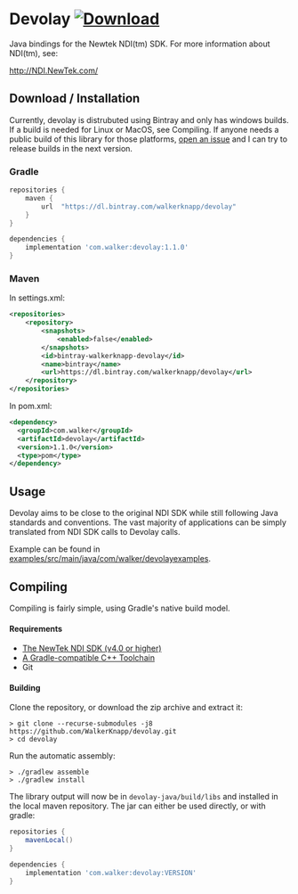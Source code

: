 # Devolay  [ ![Download](https://api.bintray.com/packages/walkerknapp/devolay/devolay/images/download.svg) ](https://bintray.com/walkerknapp/devolay/devolay/_latestVersion)
Java bindings for the Newtek NDI(tm) SDK. For more information about NDI(tm), see:

http://NDI.NewTek.com/

## Download / Installation
Currently, devolay is distrubuted using Bintray and only has windows builds. If a build is needed for Linux or MacOS, see Compiling. If anyone needs a public build of this library for those platforms, [open an issue](https://github.com/WalkerKnapp/devolay/issues) and I can try to release builds in the next version.

### Gradle
```groovy
repositories {
    maven {
        url  "https://dl.bintray.com/walkerknapp/devolay"
    }
}

dependencies {
    implementation 'com.walker:devolay:1.1.0'
}
```

### Maven
In settings.xml:
```xml
<repositories>
    <repository>
        <snapshots>
            <enabled>false</enabled>
        </snapshots>
        <id>bintray-walkerknapp-devolay</id>
        <name>bintray</name>
        <url>https://dl.bintray.com/walkerknapp/devolay</url>
    </repository>
</repositories>
```
In pom.xml:
```xml
<dependency>
  <groupId>com.walker</groupId>
  <artifactId>devolay</artifactId>
  <version>1.1.0</version>
  <type>pom</type>
</dependency>
```

## Usage
Devolay aims to be close to the original NDI SDK while still following Java standards and conventions. The vast majority of applications can be simply translated from NDI SDK calls to Devolay calls.

Example can be found in [examples/src/main/java/com/walker/devolayexamples](https://github.com/WalkerKnapp/devolay/tree/master/examples/src/main/java/com/walker/devolayexamples).

## Compiling
Compiling is fairly simple, using Gradle's native build model.

#### Requirements

- [The NewTek NDI SDK (v4.0 or higher)](https://www.ndi.tv/sdk/)
- [A Gradle-compatible C++ Toolchain](https://docs.gradle.org/current/userguide/building_cpp_projects.html#sec:cpp_supported_tool_chain)
- Git

#### Building

Clone the repository, or download the zip archive and extract it:
```
> git clone --recurse-submodules -j8 https://github.com/WalkerKnapp/devolay.git 
> cd devolay
```

Run the automatic assembly:
```
> ./gradlew assemble
> ./gradlew install
```

The library output will now be in `devolay-java/build/libs` and installed in the local maven repository.
The jar can either be used directly, or with gradle:
```groovy
repositories {
    mavenLocal()
}

dependencies {
    implementation 'com.walker:devolay:VERSION'
}
```